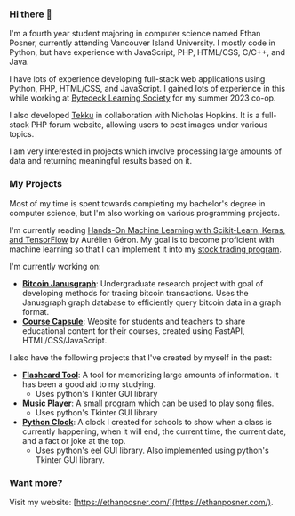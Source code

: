### Hi there 👋

I'm a fourth year student majoring in computer science named Ethan Posner, currently attending Vancouver Island University. I mostly code in Python, but have experience with JavaScript, PHP, HTML/CSS, C/C++, and Java.

I have lots of experience developing full-stack web applications using Python, PHP, HTML/CSS, and JavaScript. I gained lots of experience in this while working at [Bytedeck Learning Society](https://github.com/bytedeck) for my summer 2023 co-op.

I also developed [Tekku](https://github.com/Enprogames/Tekku) in collaboration with Nicholas Hopkins. It is a full-stack PHP forum website, allowing users to post images under various topics.

I am very interested in projects which involve processing large amounts of data and returning meaningful results based on it.

### My Projects
Most of my time is spent towards completing my bachelor's degree in computer science, but I'm also working on various programming projects.

I'm currently reading [Hands-On Machine Learning with Scikit-Learn, Keras, and TensorFlow](https://www.oreilly.com/library/view/hands-on-machine-learning/9781492032632/) by Aurélien Géron. My goal is to become proficient with machine
learning so that I can implement it into my [stock trading program](https://github.com/Enprogames/Stock-Bot).

I'm currently working on:
- **[Bitcoin Janusgraph](https://github.com/Enprogames/Bitcoin_JanusGraph)**: Undergraduate research project with goal of developing methods for tracing bitcoin transactions. Uses the Janusgraph graph database to efficiently query bitcoin data in a graph format.
- **[Course Capsule](https://github.com/CSCI375-Stormtroopers/Course-Capsule)**: Website for students and teachers to share educational content for their courses, created using FastAPI, HTML/CSS/JavaScript.

I also have the following projects that I've created by myself in the past:
- **[Flashcard Tool](https://github.com/Enprogames/Flashcard-Tool)**: A tool for memorizing large amounts of information. It has been a good aid to my studying. 
    - Uses python's Tkinter GUI library
- **[Music Player](https://github.com/Enprogames/MusicPlayer)**: A small program which can be used to play song files.
    - Uses python's Tkinter GUI library
- **[Python Clock](https://github.com/Enprogames/Python-Clock)**: A clock I created for schools to show when a class is currently happening, when it will end, the current time, the current date, and a fact or joke at the top.
    - Uses python's eel GUI library. Also implemented using python's Tkinter GUI library.

### Want more?
Visit my website: [https://ethanposner.com/](https://ethanposner.com/).

<!--
- 🔭 I’m currently working with
- 🌱 I’m currently learning ... 
- 👯 I’m looking to collaborate on ...
- 🤔 I’m looking for help with ...
- 💬 Ask me about ...
- 📫 How to reach me: ...
- ⚡ Fun fact: ...
-->
